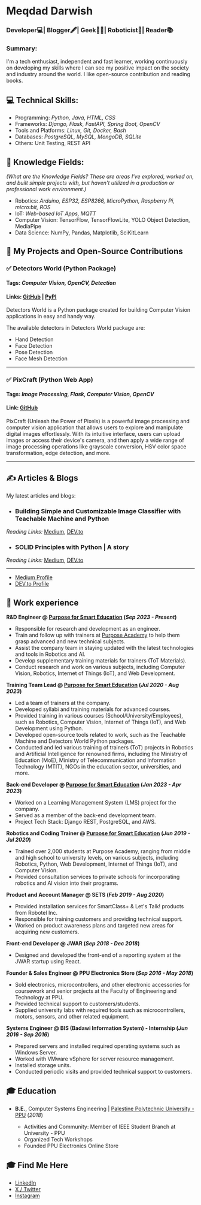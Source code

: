 # Meqdad Darwish
### Developer💻| Blogger🖋️| Geek👨‍💻| Roboticist🤖| Reader📚

### Summary: 
I'm a tech enthusiast, independent and fast learner, working continuously on developing my skills where I can see my positive impact on the society and industry around the world. I like open-source contribution and reading books. 

## 💻 Technical Skills:

- Programming: _Python, Java, HTML, CSS_
- Frameworks: _Django, Flask, FastAPI, Spring Boot, OpenCV_
- Tools and Platforms: _Linux, Git, Docker, Bash_
- Databases: _PostgreSQL, MySQL, MongoDB, SQLite_
- Others: Unit Testing, REST API


## 📜 Knowledge Fields:
_(What are the Knowledge Fields? These are areas I've explored, worked on, and built simple projects with, but haven't utilized in a production or professional work environment.)_
- Robotics: _Arduino, ESP32, ESP8266, MicroPython, Raspberry Pi, micro:bit, ROS_
- IoT: _Web-based IoT Apps, MQTT_
- Computer Vision: TensorFlow, TensorFlowLite, YOLO Object Detection, MediaPipe
- Data Science: NumPy, Pandas, Matplotlib, SciKitLearn


## 🌱 My Projects and Open-Source Contributions
### ✅ Detectors World (Python Package)
#### Tags: _Computer Vision, OpenCV, Detection_
#### Links: <a href="https://github.com/MeqdadDev/detectors-world" target="_blank">GitHub</a> | <a href="https://pypi.org/project/detectors-world" target="_blank">PyPI</a>

Detectors World is a Python package created for building Computer Vision applications in easy and handy way.

The available detectors in Detectors World package are:
- Hand Detection
- Face Detection
- Pose Detection
- Face Mesh Detection

---------

### ✅ PixCraft (Python Web App)
#### Tags: _Image Processing, Flask, Computer Vision, OpenCV_
#### Link: <a href="https://github.com/MeqdadDev/PixCraft" target="_blank">GitHub</a>

PixCraft (Unleash the Power of Pixels) is a powerful image processing and computer vision application that allows users to explore and manipulate digital images effortlessly. With its intuitive interface, users can upload images or access their device's camera, and then apply a wide range of image processing operations like grayscale conversion, HSV color space transformation, edge detection, and more.

---------

## ✍️ Articles & Blogs
My latest articles and blogs:
- ### Building Simple and Customizable Image Classifier with Teachable Machine and Python
_Reading Links:_ <a href="https://medium.com/@meqdad.dev/building-simple-and-customizable-image-classifier-with-teachable-machine-and-python-30d50169d638" target="_blank">Medium</a>, <a href="https://dev.to/meqdad_dev/building-simple-and-customizable-image-classifier-with-teachable-machine-and-python-4jim" target="_blank">DEV.to</a>

- ### SOLID Principles with Python | A story
_Reading Links:_ <a href="https://medium.com/@meqdad.dev/solid-principles-with-python-a-story-35812c9da1f8" target="_blank">Medium</a>, <a href="https://dev.to/meqdad_dev/solid-principles-with-python-a-story-1eh8" target="_blank">DEV.to</a>

---------

- <a href="https://medium.com/@meqdad.dev" target="_blank">Medium Profile</a>
- <a href="https://dev.to/meqdad_dev" target="_blank">DEV.to Profile</a>

## 💼 Work experience 
**R&D Engineer @ <a href="https://www.purpose.ps/" target="_blank">Purpose for Smart Education</a> (_Sep 2023 - Present_)**
- Responsible for research and development as an engineer.
- Train and follow up with trainers at <a href="https://www.purpose.ps/" target="_blank">Purpose Academy</a> to help them grasp advanced and new technical subjects.
- Assist the company team in staying updated with the latest technologies and tools in Robotics and AI.
- Develop supplementary training materials for trainers (ToT Materials).
- Conduct research and work on various subjects, including Computer Vision, Robotics, Internet of Things (IoT), and Web Development.

**Training Team Lead @ <a href="https://www.purpose.ps/" target="_blank">Purpose for Smart Education</a> (_Jul 2020 - Aug 2023_)**
- Led a team of trainers at the company.
- Developed syllabi and training materials for advanced courses.
- Provided training in various courses (School/University/Employees), such as Robotics, Computer Vision, Internet of Things (IoT), and Web Development using Python.
- Developed open-source tools related to work, such as the Teachable Machine and Detectors World Python packages.
- Conducted and led various training of trainers (ToT) projects in Robotics and Artificial Intelligence for renowned firms, including the Ministry of Education (MoE), Ministry of Telecommunication and Information Technology (MTIT), NGOs in the education sector, universities, and more.

**Back-end Developer @ <a href="https://www.purpose.ps/" target="_blank">Purpose for Smart Education</a> (_Jan 2023 - Apr 2023_)**
- Worked on a Learning Management System (LMS) project for the company.
- Served as a member of the back-end development team.
- Project Tech Stack: Django REST, PostgreSQL, and AWS.

**Robotics and Coding Trainer @ <a href="https://www.purpose.ps/" target="_blank">Purpose for Smart Education</a> (_Jun 2019 - Jul 2020_)**
- Trained over 2,000 students at Purpose Academy, ranging from middle and high school to university levels, on various subjects, including Robotics, Python, Web Development, Internet of Things (IoT), and Computer Vision.
- Provided consultation services to private schools for incorporating robotics and AI vision into their programs.

**Product and Account Manager @ SETS (_Feb 2019 - Aug 2020_)**
- Provided installation services for SmartClass+ & Let's Talk! products from Robotel Inc.
- Responsible for training customers and providing technical support.
- Worked on product awareness plans and targeted new areas for acquiring new customers.

**Front-end Developer @ JWAR (_Sep 2018 - Dec 2018_)**
- Designed and developed the front-end of a reporting system at the JWAR startup using React.

**Founder & Sales Engineer @ PPU Electronics Store (_Sep 2016 - May 2018_)**
- Sold electronics, microcontrollers, and other electronic accessories for coursework and senior projects at the Faculty of Engineering and Technology at PPU.
- Provided technical support to customers/students.
- Supplied university labs with required tools such as microcontrollers, motors, sensors, and other related equipment.

**Systems Engineer @ BIS (Badawi Information System) - Internship (_Jun 2016 - Sep 2016_)**
- Prepared servers and installed required operating systems such as Windows Server.
- Worked with VMware vSphere for server resource management.
- Installed storage units.
- Conducted periodic visits and provided technical support to customers.


## 🎓 Education
- **B.E.**, Computer Systems Engineering | <a href="https://ppu.edu/" target="_blank">Palestine Polytechnic University - PPU</a> (_2018_)

  * Activities and Community: Member of IEEE Student Branch at University - PPU
  * Organized Tech Workshops
  * Founded PPU Electronics Online Store


## 🎓 Find Me Here
- <a href="https://www.linkedin.com/in/meqdad-darwish/" target="_blank">LinkedIn</a>
- <a href="https://twitter.com/MeqdadDev" target="_blank">X / Twitter</a>
- <a href="https://www.instagram.com/meqdad.dev/" target="_blank">Instagram</a>